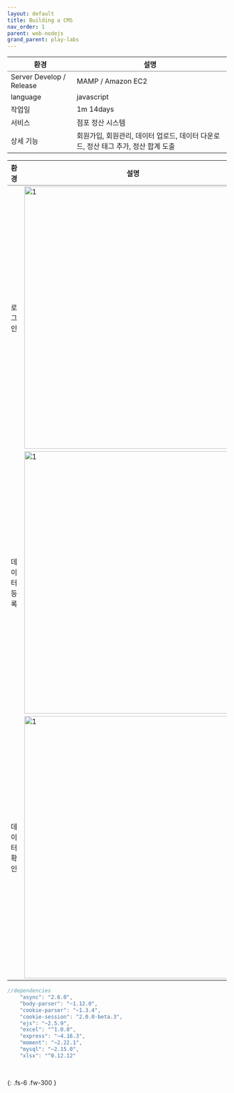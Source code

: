 ```yaml
---
layout: default
title: Building a CMS
nav_order: 1
parent: web-nodejs
grand_parent: play-labs
---
```



<table rules="groups">
  <thead>
    <tr>
      <th style="text-align: center">환경</th>
      <th style="text-align: center">설명</th>
    </tr>
  </thead>
  <tbody>
    <tr>
      <td style="text-align: left">Server Develop / Release </td>
      <td style="text-align: left">MAMP / Amazon EC2</td>
    </tr>
    <tr>
      <td style="text-align: left">language</td>
      <td style="text-align: left">javascript</td>
    </tr>
    <tr>
      <td style="text-align: left">작업일</td>
      <td style="text-align: left">1m 14days</td>
    </tr>
    <tr>
      <td style="text-align: left">서비스</td>
      <td style="text-align: left">점포 정산 시스템</td>
    </tr>
    <tr>
      <td style="text-align: left">상세 기능</td>
      <td style="text-align: left">회원가입, 회원관리, 데이터 업로드, 데이터 다운로드, 정산 태그 추가, 정산 합계 도출</td>
    </tr>
  </tbody>
</table>

<table rules="groups">
  <thead>
    <tr>
      <th style="text-align: center">환경</th>
      <th style="text-align: center">설명</th>
    </tr>
  </thead>
  <tbody>
    <tr>
      <td style="text-align: center">로그인</td>
      <td style="text-align: left"><img src="../../../../assets/images/web-node/login_page.png" alt="1" width="500" height="600"></td>
    </tr>
    <tr>
      <td style="text-align: center">데이터 등록</td>
      <td style="text-align: left"><img src="../../../../assets/images/web-node/data_update.png" alt="1" width="500" height="600"></td>
    </tr>
    <tr>
      <td style="text-align: center">데이터 확인</td>
      <td style="text-align: left"><img src="../../../../assets/images/web-node/data_list_page.png" alt="1" width="500" height="600"></td>
    </tr>
  </tbody>
</table>


~~~ java
//dependencies
    "async": "2.6.0",
    "body-parser": "~1.12.0",
    "cookie-parser": "~1.3.4",
    "cookie-session": "2.0.0-beta.3",
    "ejs": "~2.5.9",
    "excel": "^1.0.0",
    "express": "~4.16.3",
    "moment": "~2.22.1",
    "mysql": "~2.15.0",
    "xlsx": "^0.12.12"
~~~ 
<br/>


{: .fs-6 .fw-300 }
